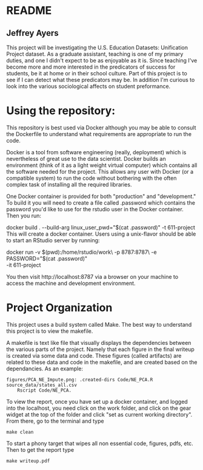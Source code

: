 # README
## Jeffrey Ayers
This project will be investigating the U.S. Education Datasets: Unification Project dataset. As a graduate assistant, teaching is one of my primary duties, and one I didn't expect to be as enjoyable as it is. Since teaching I've become more and more interested in the predicators of success for students, be it at home or in their school culture. Part of this project is to see if I can detect what these predicators may be. In addition I'm curious to look into the various sociological affects on student preformance.


# Using the repository:
This repository is best used via Docker although you may be able to consult the Dockerfile to understand what requirements are appropriate to run the code.

Docker is a tool from software engineering (really, deployment) which is nevertheless of great use to the data scientist. Docker builds an environment (think of it as a light weight virtual computer) which contains all the software needed for the project. This allows any user with Docker (or a compatible system) to run the code without bothering with the often complex task of installing all the required libraries.

One Docker container is provided for both "production" and "development." To build it you will need to create a file called .password which contains the password you'd like to use for the rstudio user in the Docker container. Then you run:

docker build . --build-arg linux_user_pwd="$(cat .password)" -t 611-project
This will create a docker container. Users using a unix-flavor should be able to start an RStudio server by running:

docker run -v $(pwd):/home/rstudio/work\
           -p 8787:8787\
           -e PASSWORD="$(cat .password)"\
           -it 611-project
           
You then visit http://localhost:8787 via a browser on your machine to access the machine and development environment. 

# Project Organization
This project uses a build system called Make. The best way to understand this project is to view the makefile.

A makefile is text like file that visually displays the dependencies between the various parts of the project. Namely that each figure in the final writeup is created via some data and code. These figures (called artifacts) are related to these data and code in the makefile, and are created based on the dependancies. As an example:
```
figures/PCA_NE_Impute.png: .created-dirs Code/NE_PCA.R source_data/states_all.csv
	Rscript Code/NE_PCA.
```
To view the report, once you have set up a docker container, and logged into the localhost, you need click on the work folder, and click on the gear widget at the top of the folder and click "set as current working directory". From there, go to the terminal and type

```
make clean
```
To start a phony target that wipes all non essential code, figures, pdfs, etc. 
Then to get the report type 
```
make writeup.pdf
```
